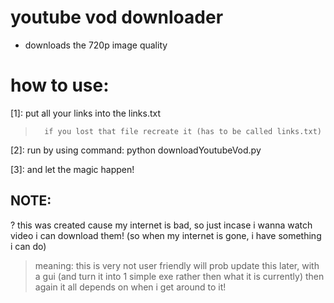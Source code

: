 # youtube vod downloader
* downloads the 720p image quality

# how to use:
[1]: put all your links into the links.txt
>		if you lost that file recreate it (has to be called links.txt)

[2]: run by using command: python downloadYoutubeVod.py 

[3]: and let the magic happen!


## NOTE:
? this was created cause my internet is bad, so just incase i wanna watch video i can download them! (so when my internet is gone, i have something i can do)
> meaning: this is very not user friendly will prob update this later, with a gui (and turn it into 1 simple exe rather then what it is currently)
>          then again it all depends on when i get around to it!
